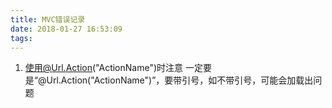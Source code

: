 ```yaml
---
title: MVC错误记录
date: 2018-01-27 16:53:09
tags:
---
```


1. 使用@Url.Action("ActionName")时注意
一定要是“@Url.Action("ActionName")”，要带引号，如不带引号，可能会加载出问题
